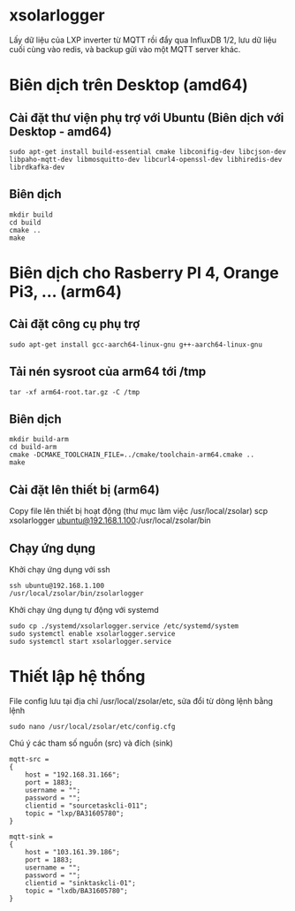 # xsolarlogger

Lấy dữ liệu của LXP inverter từ MQTT rồi đẩy qua InfluxDB 1/2, lưu dữ liệu cuối cùng vào redis, và backup gửi vào một MQTT server khác.

# Biên dịch trên Desktop (amd64)
## Cài đặt thư viện phụ trợ với Ubuntu (Biên dịch với Desktop - amd64)

    sudo apt-get install build-essential cmake libconifig-dev libcjson-dev libpaho-mqtt-dev libmosquitto-dev libcurl4-openssl-dev libhiredis-dev librdkafka-dev

## Biên dịch

    mkdir build
    cd build
    cmake ..
    make


# Biên dịch cho Rasberry PI 4, Orange Pi3, ... (arm64)
 
## Cài đặt công cụ phụ trợ
	sudo apt-get install gcc-aarch64-linux-gnu g++-aarch64-linux-gnu

## Tải nén sysroot của arm64 tới /tmp
	tar -xf arm64-root.tar.gz -C /tmp

## Biên dịch
	mkdir build-arm
	cd build-arm
	cmake -DCMAKE_TOOLCHAIN_FILE=../cmake/toolchain-arm64.cmake ..
	make

## Cài đặt lên thiết bị (arm64)
Copy file lên thiết bị hoạt động (thư mục làm việc /usr/local/zsolar)
	scp xsolarlogger ubuntu@192.168.1.100:/usr/local/zsolar/bin

## Chạy ứng dụng
Khởi chạy ứng dụng với ssh

	ssh ubuntu@192.168.1.100
	/usr/local/zsolar/bin/zsolarlogger

Khởi chạy ứng dụng tự động với systemd

	sudo cp ./systemd/xsolarlogger.service /etc/systemd/system
	sudo systemctl enable xsolarlogger.service
	sudo systemctl start xsolarlogger.service

# Thiết lập hệ thống
File config lưu tại địa chỉ /usr/local/zsolar/etc, sửa đổi từ dòng lệnh bằng lệnh

	sudo nano /usr/local/zsolar/etc/config.cfg


Chú ý các tham số nguồn (src) và đích (sink)

	mqtt-src = 
	{
		host = "192.168.31.166";
		port = 1883;
		username = "";
		password = "";
		clientid = "sourcetaskcli-011";
		topic = "lxp/BA31605780";
	}

	mqtt-sink = 
	{
	    host = "103.161.39.186";
	    port = 1883;
	    username = "";
	    password = "";
	    clientid = "sinktaskcli-01";
	    topic = "lxdb/BA31605780";
	}
